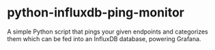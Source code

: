 # python-influxdb-ping-monitor
A simple Python script that pings your given endpoints and categorizes them which can be fed into an InfluxDB database, powering Grafana.
